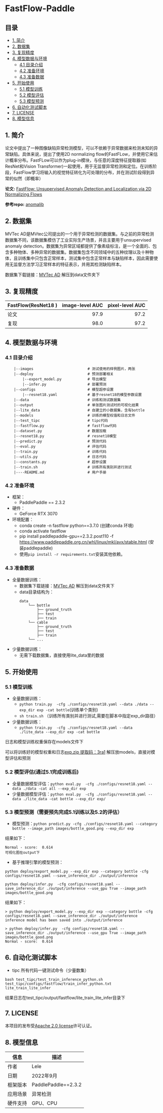 # FastFlow-Paddle

## 目录

- [1. 简介]()
- [2. 数据集]()
- [3. 复现精度]()
- [4. 模型数据与环境]()
    - [4.1 目录介绍]()
    - [4.2 准备环境]()
    - [4.3 准备数据]()
- [5. 开始使用]()
    - [5.1 模型训练]()
    - [5.2 模型评估]()
    - [5.3 模型预测]()
- [6. 自动化测试脚本]()
- [7. LICENSE]()
- [8. 模型信息]()

## 1. 简介
论文中提出了一种图像缺陷异常检测模型，可以不依赖于异常数据来检测未知的异常缺陷。具体来说，提出了使用2D normalizing flow的FastFLow，并使用它来估计概率分布。FastFLow可以作为plug-in模块，与任意的深度特征提取器(如ResNet和Vision Transformer)一起使用，用于无监督异常检测和定位。在训练阶段，FastFlow学习将输入的视觉特征转化为可处理的分布，并在测试阶段得到异常的似然（即概率）



**论文:** [FastFlow: Unsupervised Anomaly Detection and Localization via 2D Normalizing Flows](https://arxiv.org/pdf/2111.07677.pdf)

**参考repo:** [anomalib](https://github.com/openvinotoolkit/anomalib/tree/main/anomalib/models/fastflow)


## 2. 数据集

MVTec AD是MVtec公司提出的一个用于异常检测的数据集。与之前的异常检测数据集不同，该数据集模仿了工业实际生产场景，并且主要用于unsupervised anomaly detection。数据集为异常区域都提供了像素级标注，是一个全面的、包含多种物体、多种异常的数据集。数据集包含不同领域中的五种纹理以及十种物体，且训练集中只包含正常样本，测试集中包含正常样本与缺陷样本，因此需要使用无监督方法学习正常样本的特征表示，并用其检测缺陷样本。

数据集下载链接：[MVTec AD](https://www.mvtec.com/company/research/datasets/mvtec-ad) 解压到data文件夹下


## 3. 复现精度

| FastFlow(ResNet18 )|   image-level AUC |  pixel-level AUC  |
|:-------------------|------------------:|------------------:|
| 论文               |               97.9 |             97.2 |
| 复现               |               98.0 |             97.2 |



## 4. 模型数据与环境

### 4.1 目录介绍

```
    |--images                         # 测试使用的样例图片，两张
    |--deploy                         # 预测部署相关
        |--export_model.py            # 导出模型
        |--infer.py                   # 部署预测
    |--configs                        # 模型超参设置
        |--resnet18.yaml              # 基于resnet18的模型参数设置
    |--data                           # 训练和测试数据集
    |--output                         # 单张图片测试时的可视化结果
    |--lite_data                      # 自建立的小数据集，含有bottle 
    |--models                         # 训练的模型权值和日志文件
    |--test_tipc                      # tipc代码
    |--fastflow.py                    # fastflow代码
    |--dataset.py                     # 数据加载
    |--resnet18.py                    # resnet18模型
    |--predict.py                     # 预测代码
    |--eval.py                        # 评估代码
    |--train.py                       # 训练代码
    |--utils.py                       # 日志代码
    |--constants.py                   # 超参设置
    |--train.sh                       # 训练所有类别并进行测试
    |----README.md                    # 用户手册
```

### 4.2 准备环境

- 框架：
  - PaddlePaddle == 2.3.2
- 硬件：
  - GeForce RTX 3070
- 环境配置：
  - conda create -n fastflow python==3.7.0 (创建conda 环境)
  - conda activate fastflow
  - pip install paddlepaddle-gpu==2.3.2.post110 -f https://www.paddlepaddle.org.cn/whl/linux/mkl/avx/stable.html (安装paddlepaddle)
  - 使用`pip install -r requirements.txt`安装其他依赖。


### 4.3 准备数据

- 全量数据训练：
  - 数据集下载链接：[MVTec AD](https://www.mvtec.com/company/research/datasets/mvtec-ad) 解压到data文件夹下
  - data目录结构为：
    ```
    data
        └── bottle
            ├── ground_truth
            ├── test
            ├── train
        └── cable
            ├── ground_truth
            ├── test
            ├── train 
        └── ...
    ```
- 少量数据训练：
  - 无需下载数据集，直接使用lite_data里的数据
  
## 5. 开始使用
### 5.1 模型训练

- 全量数据训练：
  - `python train.py  -cfg ./configs/resnet18.yaml --data ./data --exp_dir exp -cat bottle`(训练单个类别)
  - `sh train.sh` （训练所有类别并进行测试,需要在脚本中指定exp_dir路径）
- 少量数据训练：
  - `python train.py  -cfg ./configs/resnet18.yaml --data ./lite_data --exp_dir exp -cat bottle`
  
日志和模型训练权重保存在models文件下

可以将训练好的模型权重和日志[exp.zip 提取码：3ra1](https://pan.baidu.com/s/1EoDHZWbi8xsDVo6rWwqk2g) 解压放models，直接对模型评估和预测

### 5.2 模型评估(通过5.1完成训练后)

- 全量数据模型评估：`python eval.py  -cfg ./configs/resnet18.yaml --data ./data -cat all --exp_dir exp`
- 少量数据模型评估：`python eval.py  -cfg ./configs/resnet18.yaml --data ./lite_data -cat bottle --exp_dir exp/`


### 5.3 模型预测（需要预先完成5.1训练以及5.2的评估）

- 模型预测：`python predict.py -cfg ./configs/resnet18.yaml --category bottle --image_path images/bottle_good.png --exp_dir exp`

结果如下：
```
Normal - score:  0.614
可视化图在output下
```
- 基于推理引擎的模型预测：
```
python deploy/export_model.py --exp_dir exp --category bottle -cfg configs/resnet18.yaml --save_inference_dir ./output/inference

python deploy/infer.py  -cfg configs/resnet18.yaml --save_inference_dir ./output/inference --use_gpu True --image_path images/bottle_good.png
```
结果如下：
```
> python deploy/export_model.py --exp_dir exp --category bottle -cfg configs/resnet18.yaml --save_inference_dir ./output/inference
inference model has been saved into ./output/inference

> python deploy/infer.py  -cfg configs/resnet18.yaml --save_inference_dir ./output/inference --use_gpu True --image_path images/bottle_good.png
Normal - score:  0.614
```


## 6. 自动化测试脚本
- tipc 所有代码一键测试命令（少量数集）
```
bash test_tipc/test_train_inference_python.sh test_tipc/configs/fastflow/train_infer_python.txt lite_train_lite_infer 
```

结果日志在test_tipc/output/fastflow/lite_train_lite_infer目录下

## 7. LICENSE

本项目的发布受[Apache 2.0 license](./LICENSE)许可认证。

## 8. 模型信息

| 信息 | 描述 |
| --- | --- |
| 作者 | Lele|
| 日期 | 2022年9月 |
| 框架版本 | PaddlePaddle==2.3.2 |
| 应用场景 | 异常检测 |
| 硬件支持 | GPU、CPU |

